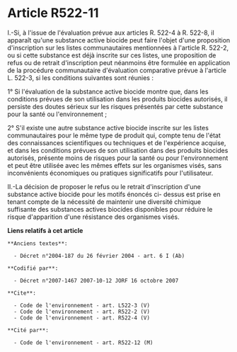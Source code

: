 # Article R522-11

I.-Si, à l'issue de l'évaluation prévue aux articles R. 522-4 à R. 522-8, il apparaît qu'une substance active biocide peut
faire l'objet d'une proposition d'inscription sur les listes communautaires mentionnées à l'article R. 522-2, ou si cette
substance est déjà inscrite sur ces listes, une proposition de refus ou de retrait d'inscription peut néanmoins être formulée
en application de la procédure communautaire d'évaluation comparative prévue à l'article L. 522-3, si les conditions
suivantes sont réunies : 

1° Si l'évaluation de la substance active biocide montre que, dans les conditions prévues de son utilisation dans les
produits biocides autorisés, il persiste des doutes sérieux sur les risques présentés par cette substance pour la santé ou
l'environnement ; 

2° S'il existe une autre substance active biocide inscrite sur les listes communautaires pour le même type de produit qui,
compte tenu de l'état des connaissances scientifiques ou techniques et de l'expérience acquise, et dans les conditions
prévues de son utilisation dans des produits biocides autorisés, présente moins de risques pour la santé ou pour
l'environnement et peut être utilisée avec les mêmes effets sur les organismes visés, sans inconvénients économiques ou
pratiques significatifs pour l'utilisateur. 

II.-La décision de proposer le refus ou le retrait d'inscription d'une substance active biocide pour les motifs énoncés ci-
dessus est prise en tenant compte de la nécessité de maintenir une diversité chimique suffisante des substances actives
biocides disponibles pour réduire le risque d'apparition d'une résistance des organismes visés.

**Liens relatifs à cet article**

	**Anciens textes**:

	  - Décret n°2004-187 du 26 février 2004 - art. 6 I (Ab)

	**Codifié par**:

	  - Décret n°2007-1467 2007-10-12 JORF 16 octobre 2007

	**Cite**:

	  - Code de l'environnement - art. L522-3 (V)
	  - Code de l'environnement - art. R522-2 (V)
	  - Code de l'environnement - art. R522-4 (V)

	**Cité par**:

	  - Code de l'environnement - art. R522-12 (M)
